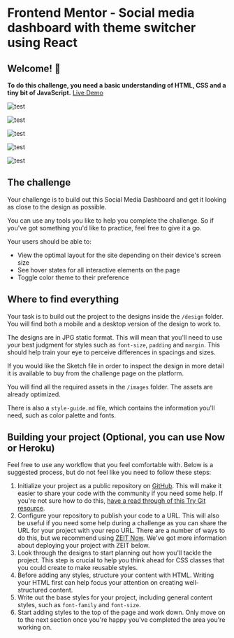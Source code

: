 # Frontend Mentor - Social media dashboard with theme switcher using React

## Welcome! 👋

**To do this challenge, you need a basic understanding of HTML, CSS and a tiny bit of JavaScript.**
[Live Demo](https://andrescampuzano.github.io/Challenge-React-Dark-Theme/)

![test](https://raw.githubusercontent.com/AndresCampuzano/Challenge-React-Dark-Theme/master/src/components/github_images/desktop-preview.jpg)

![test](https://raw.githubusercontent.com/AndresCampuzano/Challenge-React-Dark-Theme/master/src/components/github_images/active-states-light.jpg)

![test](https://raw.githubusercontent.com/AndresCampuzano/Challenge-React-Dark-Theme/master/src/components/github_images/desktop-design-dark.jpg)

![test](https://raw.githubusercontent.com/AndresCampuzano/Challenge-React-Dark-Theme/master/src/components/github_images/mobile-design-dark.jpg)

![test](https://raw.githubusercontent.com/AndresCampuzano/Challenge-React-Dark-Theme/master/src/components/github_images/mobile-design-light.jpg)

## The challenge

Your challenge is to build out this Social Media Dashboard and get it looking as close to the design as possible.

You can use any tools you like to help you complete the challenge. So if you've got something you'd like to practice, feel free to give it a go.

Your users should be able to:

-  View the optimal layout for the site depending on their device's screen size
-  See hover states for all interactive elements on the page
-  Toggle color theme to their preference

## Where to find everything

Your task is to build out the project to the designs inside the `/design` folder. You will find both a mobile and a desktop version of the design to work to.

The designs are in JPG static format. This will mean that you'll need to use your best judgment for styles such as `font-size`, `padding` and `margin`. This should help train your eye to perceive differences in spacings and sizes.

If you would like the Sketch file in order to inspect the design in more detail it is available to buy from the challenge page on the platform.

You will find all the required assets in the `/images` folder. The assets are already optimized.

There is also a `style-guide.md` file, which contains the information you'll need, such as color palette and fonts.

## Building your project (Optional, you can use Now or Heroku)

Feel free to use any workflow that you feel comfortable with. Below is a suggested process, but do not feel like you need to follow these steps:

1. Initialize your project as a public repository on [GitHub](https://github.com/). This will make it easier to share your code with the community if you need some help. If you're not sure how to do this, [have a read through of this Try Git resource](https://try.github.io/).
2. Configure your repository to publish your code to a URL. This will also be useful if you need some help during a challenge as you can share the URL for your project with your repo URL. There are a number of ways to do this, but we recommend using [ZEIT Now](http://bit.ly/fem-zeit). We've got more information about deploying your project with ZEIT below.
3. Look through the designs to start planning out how you'll tackle the project. This step is crucial to help you think ahead for CSS classes that you could create to make reusable styles.
4. Before adding any styles, structure your content with HTML. Writing your HTML first can help focus your attention on creating well-structured content.
5. Write out the base styles for your project, including general content styles, such as `font-family` and `font-size`.
6. Start adding styles to the top of the page and work down. Only move on to the next section once you're happy you've completed the area you're working on.

